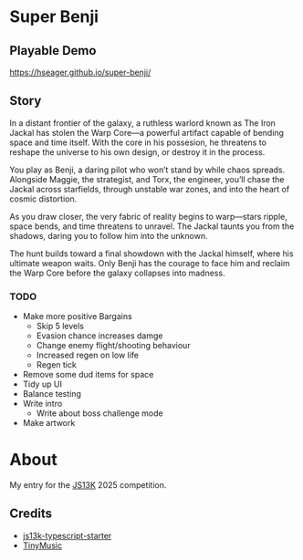 # Super Benji

## Playable Demo

https://hseager.github.io/super-benji/

## Story

In a distant frontier of the galaxy, a ruthless warlord known as The Iron Jackal has stolen the Warp Core—a powerful artifact capable of bending space and time itself. With the core in his possesion, he threatens to reshape the universe to his own design, or destroy it in the process.

You play as Benji, a daring pilot who won’t stand by while chaos spreads. Alongside Maggie, the strategist, and Torx, the engineer, you’ll chase the Jackal across starfields, through unstable war zones, and into the heart of cosmic distortion.

As you draw closer, the very fabric of reality begins to warp—stars ripple, space bends, and time threatens to unravel. The Jackal taunts you from the shadows, daring you to follow him into the unknown.

The hunt builds toward a final showdown with the Jackal himself, where his ultimate weapon waits. Only Benji has the courage to face him and reclaim the Warp Core before the galaxy collapses into madness.

### TODO

- Make more positive Bargains
  - Skip 5 levels
  - Evasion chance increases damge
  - Change enemy flight/shooting behaviour
  - Increased regen on low life
  - Regen tick
- Remove some dud items for space
- Tidy up UI
- Balance testing
- Write intro
  - Write about boss challenge mode
- Make artwork

# About

My entry for the [JS13K](https://js13kgames.com/) 2025 competition.

## Credits

- [js13k-typescript-starter](https://github.com/roblouie/js13k-typescript-starter)
- [TinyMusic](https://github.com/kevincennis/TinyMusic)
